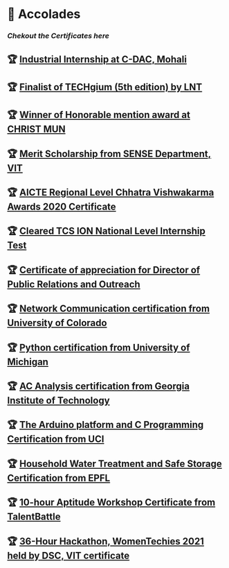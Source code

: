 # :dart: Accolades

### _Chekout the Certificates here_

## :trophy: [Industrial Internship at C-DAC, Mohali](https://github.com/Khushi-Singh-Git/Accolades/blob/main/CDAC%20internship.md)

## :trophy: [ Finalist of TECHgium (5th edition) by LNT ](https://github.com/Khushi-Singh-Git/Accolades/blob/main/Finalist%20of%20TECHgium%20(5th%20edition)%20by%20LNT.md)

## :trophy: [Winner of Honorable mention award at CHRIST MUN](https://github.com/Khushi-Singh-Git/Accolades/blob/main/Honorable%20Mention%20CHRIST%20MUN.md)

## :trophy: [Merit Scholarship from SENSE Department, VIT](https://github.com/Khushi-Singh-Git/Accolades/blob/main/Merit%20Scholarship%20Certificate.md)

## :trophy: [AICTE Regional Level Chhatra Vishwakarma Awards 2020 Certificate](https://github.com/Khushi-Singh-Git/Accolades/blob/main/AICTE%20Regional%20Level%20Chhatra%20Vishwakarma%20Awards%20Certificate.md)

## :trophy: [Cleared TCS ION National Level Internship Test](https://github.com/Khushi-Singh-Git/Accolades/blob/main/TCS%20ION%20Internship.md)

## :trophy: [Certificate of appreciation for Director of Public Relations and Outreach](https://github.com/Khushi-Singh-Git/Accolades/blob/main/Director%20of%20Public%20Relations%20and%20Outreach%2C%20MUNSoc%2C%20VIT%20Certificate.md)

## :trophy: [Network Communication certification from University of Colorado](https://github.com/Khushi-Singh-Git/Accolades/blob/main/Network%20Communication.md)

## :trophy: [Python certification from University of Michigan](https://github.com/Khushi-Singh-Git/Accolades/blob/main/Python%20Certification.md)

## :trophy: [AC Analysis certification from Georgia Institute of Technology](https://github.com/Khushi-Singh-Git/Accolades/blob/main/AC%20Analysis%20Certification.md)

## :trophy: [The Arduino platform and C Programming Certification from UCI](https://github.com/Khushi-Singh-Git/Accolades/blob/main/Arduino%20Programming%20Certification.md)

## :trophy: [Household Water Treatment and Safe Storage Certification from EPFL](https://github.com/Khushi-Singh-Git/Accolades/blob/main/Water%20Treatment%20Certification%20.md)

## :trophy: [10-hour Aptitude Workshop Certificate from TalentBattle](https://github.com/Khushi-Singh-Git/Accolades/blob/main/Five%20Day%20Aptitude%20Workshop%20Certificate.md)

## :trophy: [36-Hour Hackathon, WomenTechies 2021 held by DSC, VIT certificate](https://github.com/Khushi-Singh-Git/Accolades/blob/main/Women%20Techies%202021.md)

